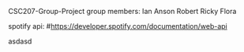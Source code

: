 CSC207-Group-Project
group members:
Ian
Anson
Robert
Ricky
Flora

spotify api:
#https://developer.spotify.com/documentation/web-api

asdasd
